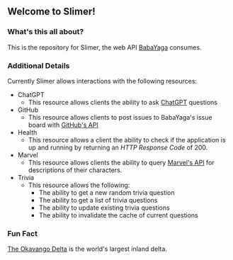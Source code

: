 ## Welcome to Slimer!

### What's this all about?

This is the repository for Slimer, the web API [BabaYaga](https://github.com/SpookyWitchcraft/BabaYaga) consumes.

### Additional Details

Currently Slimer allows interactions with the following resources:
* ChatGPT
    * This resource allows clients the ability to ask [ChatGPT](https://platform.openai.com/docs/introduction) questions
* GitHub
    * This resource allows clients to post issues to BabaYaga's issue board with [GitHub's API](https://docs.github.com/en/rest?apiVersion=2022-11-28)
* Health
    * This resource allows a client the ability to check if the application is up and running by returning an _HTTP Response Code_ of 200.
* Marvel
    * This resource allows clients the ability to query [Marvel's API](https://developer.marvel.com/docs) for descriptions of their characters.
* Trivia
    * This resource allows the following:
        * The ability to get a new random trivia question
        * The ability to get a list of trivia questions
        * The ability to update existing trivia questions
        * The ability to invalidate the cache of current questions

### Fun Fact
[The Okavango Delta](https://en.wikipedia.org/wiki/Okavango_Delta) is the world's largest inland delta.
